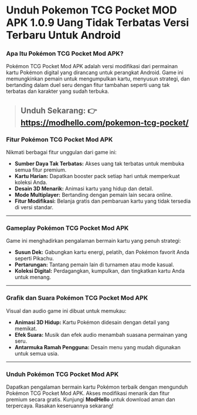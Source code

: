 # Unduh Pokemon TCG Pocket MOD APK 1.0.9 Uang Tidak Terbatas Versi Terbaru Untuk Android

### Apa Itu Pokémon TCG Pocket Mod APK?  
Pokémon TCG Pocket Mod APK adalah versi modifikasi dari permainan kartu Pokémon digital yang dirancang untuk perangkat Android. Game ini memungkinkan pemain untuk mengumpulkan kartu, menyusun strategi, dan bertanding dalam duel seru dengan fitur tambahan seperti uang tak terbatas dan karakter yang sudah terbuka.  

> ## Unduh Sekarang: 👉 https://modhello.com/pokemon-tcg-pocket/

### Fitur Pokémon TCG Pocket Mod APK  
Nikmati berbagai fitur unggulan dari game ini:  

- **Sumber Daya Tak Terbatas:** Akses uang tak terbatas untuk membuka semua fitur premium.  
- **Kartu Harian:** Dapatkan booster pack setiap hari untuk memperkuat koleksi Anda.  
- **Desain 3D Menarik:** Animasi kartu yang hidup dan detail.  
- **Mode Multiplayer:** Bertanding dengan pemain lain secara online.  
- **Fitur Modifikasi:** Belanja gratis dan pembaruan kartu yang tidak tersedia di versi standar.  

---

### Gameplay Pokémon TCG Pocket Mod APK  
Game ini menghadirkan pengalaman bermain kartu yang penuh strategi:  

- **Susun Dek:** Gabungkan kartu energi, pelatih, dan Pokémon favorit Anda seperti Pikachu.  
- **Pertarungan:** Tantang pemain lain di turnamen atau mode kasual.  
- **Koleksi Digital:** Perdagangkan, kumpulkan, dan tingkatkan kartu Anda untuk menang.  

---

### Grafik dan Suara Pokémon TCG Pocket Mod APK  
Visual dan audio game ini dibuat untuk memukau:  

- **Animasi 3D Hidup:** Kartu Pokémon didesain dengan detail yang memikat.  
- **Efek Suara:** Musik dan efek audio menambah suasana permainan yang seru.  
- **Antarmuka Ramah Pengguna:** Desain menu yang mudah digunakan untuk semua usia.  

---

### Unduh Pokémon TCG Pocket Mod APK  
Dapatkan pengalaman bermain kartu Pokémon terbaik dengan mengunduh Pokémon TCG Pocket Mod APK. Akses modifikasi menarik dan fitur premium secara gratis. Kunjungi **ModHello** untuk download aman dan terpercaya. Rasakan keseruannya sekarang!
